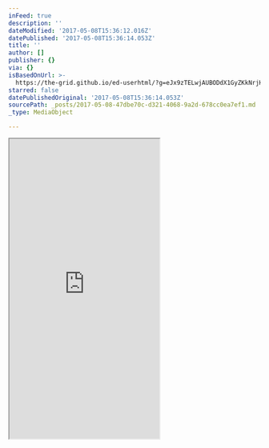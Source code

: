 ```yaml
---
inFeed: true
description: ''
dateModified: '2017-05-08T15:36:12.016Z'
datePublished: '2017-05-08T15:36:14.053Z'
title: ''
author: []
publisher: {}
via: {}
isBasedOnUrl: >-
  https://the-grid.github.io/ed-userhtml/?g=eJx9zTELwjAUBODdX1GyZKkNrjHJ5lAQwcG5pMmjpqa05j1LrfjfpVQc3Y7j-E6hS2GgjJ4DaEYwkWjtaNeWmdGmrDqeK_26P8JceslvcNidSp7XFuGSouRXogGlEMugiGD9EmbAwvWd4Dml0DSQJIcpEH_vlVhts1Hfa0xOs79KiwK6GrwHv-16b2PRIjM_6QMy40ao
starred: false
datePublishedOriginal: '2017-05-08T15:36:14.053Z'
sourcePath: _posts/2017-05-08-47dbe70c-d321-4068-9a2d-678cc0ea7ef1.md
_type: MediaObject

---
```

<iframe src="https://the-grid.github.io/ed-userhtml/?g=eJx9zTELwjAUBODdX1GyZKkNrjHJ5lAQwcG5pMmjpqa05j1LrfjfpVQc3Y7j-E6hS2GgjJ4DaEYwkWjtaNeWmdGmrDqeK_26P8JceslvcNidSp7XFuGSouRXogGlEMugiGD9EmbAwvWd4Dml0DSQJIcpEH_vlVhts1Hfa0xOs79KiwK6GrwHv-16b2PRIjM_6QMy40ao" height="600" style=""></iframe>